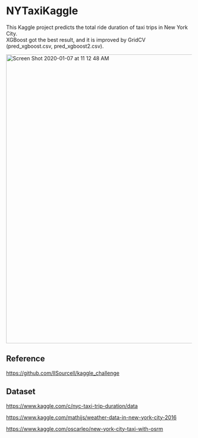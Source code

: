 # NYTaxiKaggle

This Kaggle project predicts the total ride duration of taxi trips in New York City.\
XGBoost got the best result, and it is improved by GridCV (pred_xgboost.csv, pred_xgboost2.csv). 

<img width="782" alt="Screen Shot 2020-01-07 at 11 12 48 AM" src="https://user-images.githubusercontent.com/40285946/71863727-2749ba80-3141-11ea-97f5-828a3c6aee27.png">

## Reference
https://github.com/llSourcell/kaggle_challenge

## Dataset
https://www.kaggle.com/c/nyc-taxi-trip-duration/data

https://www.kaggle.com/mathijs/weather-data-in-new-york-city-2016

https://www.kaggle.com/oscarleo/new-york-city-taxi-with-osrm
